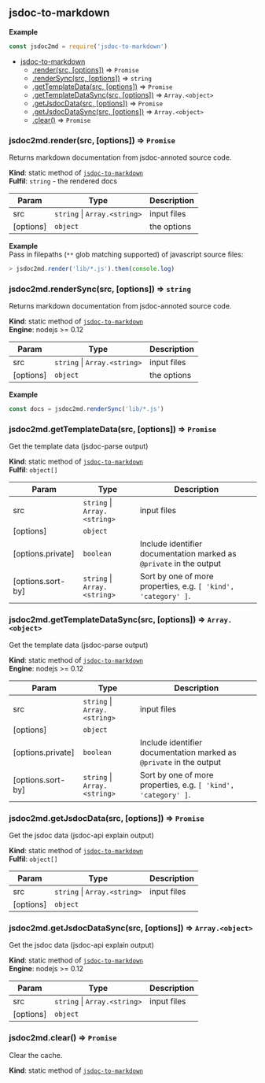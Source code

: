 <a name="module_jsdoc-to-markdown"></a>

## jsdoc-to-markdown
**Example**  
```js
const jsdoc2md = require('jsdoc-to-markdown')
```

* [jsdoc-to-markdown](#module_jsdoc-to-markdown)
    * [.render(src, [options])](#module_jsdoc-to-markdown.render) ⇒ <code>Promise</code>
    * [.renderSync(src, [options])](#module_jsdoc-to-markdown.renderSync) ⇒ <code>string</code>
    * [.getTemplateData(src, [options])](#module_jsdoc-to-markdown.getTemplateData) ⇒ <code>Promise</code>
    * [.getTemplateDataSync(src, [options])](#module_jsdoc-to-markdown.getTemplateDataSync) ⇒ <code>Array.&lt;object&gt;</code>
    * [.getJsdocData(src, [options])](#module_jsdoc-to-markdown.getJsdocData) ⇒ <code>Promise</code>
    * [.getJsdocDataSync(src, [options])](#module_jsdoc-to-markdown.getJsdocDataSync) ⇒ <code>Array.&lt;object&gt;</code>
    * [.clear()](#module_jsdoc-to-markdown.clear) ⇒ <code>Promise</code>

<a name="module_jsdoc-to-markdown.render"></a>

### jsdoc2md.render(src, [options]) ⇒ <code>Promise</code>
Returns markdown documentation from jsdoc-annoted source code.

**Kind**: static method of <code>[jsdoc-to-markdown](#module_jsdoc-to-markdown)</code>  
**Fulfil**: <code>string</code> - the rendered docs  

| Param | Type | Description |
| --- | --- | --- |
| src | <code>string</code> &#124; <code>Array.&lt;string&gt;</code> | input files |
| [options] | <code>object</code> | the options |

**Example**  
Pass in filepaths (`**` glob matching supported) of javascript source files:
```js
> jsdoc2md.render('lib/*.js').then(console.log)
```
<a name="module_jsdoc-to-markdown.renderSync"></a>

### jsdoc2md.renderSync(src, [options]) ⇒ <code>string</code>
Returns markdown documentation from jsdoc-annoted source code.

**Kind**: static method of <code>[jsdoc-to-markdown](#module_jsdoc-to-markdown)</code>  
**Engine**: nodejs >= 0.12  

| Param | Type | Description |
| --- | --- | --- |
| src | <code>string</code> &#124; <code>Array.&lt;string&gt;</code> | input files |
| [options] | <code>object</code> | the options |

**Example**  
```js
const docs = jsdoc2md.renderSync('lib/*.js')
```
<a name="module_jsdoc-to-markdown.getTemplateData"></a>

### jsdoc2md.getTemplateData(src, [options]) ⇒ <code>Promise</code>
Get the template data (jsdoc-parse output)

**Kind**: static method of <code>[jsdoc-to-markdown](#module_jsdoc-to-markdown)</code>  
**Fulfil**: <code>object[]</code>  

| Param | Type | Description |
| --- | --- | --- |
| src | <code>string</code> &#124; <code>Array.&lt;string&gt;</code> | input files |
| [options] | <code>object</code> |  |
| [options.private] | <code>boolean</code> | Include identifier documentation marked as `@private` in the output |
| [options.sort-by] | <code>string</code> &#124; <code>Array.&lt;string&gt;</code> | Sort by one of more properties, e.g. `[ 'kind', 'category' ]`. |

<a name="module_jsdoc-to-markdown.getTemplateDataSync"></a>

### jsdoc2md.getTemplateDataSync(src, [options]) ⇒ <code>Array.&lt;object&gt;</code>
Get the template data (jsdoc-parse output)

**Kind**: static method of <code>[jsdoc-to-markdown](#module_jsdoc-to-markdown)</code>  
**Engine**: nodejs >= 0.12  

| Param | Type | Description |
| --- | --- | --- |
| src | <code>string</code> &#124; <code>Array.&lt;string&gt;</code> | input files |
| [options] | <code>object</code> |  |
| [options.private] | <code>boolean</code> | Include identifier documentation marked as `@private` in the output |
| [options.sort-by] | <code>string</code> &#124; <code>Array.&lt;string&gt;</code> | Sort by one of more properties, e.g. `[ 'kind', 'category' ]`. |

<a name="module_jsdoc-to-markdown.getJsdocData"></a>

### jsdoc2md.getJsdocData(src, [options]) ⇒ <code>Promise</code>
Get the jsdoc data (jsdoc-api explain output)

**Kind**: static method of <code>[jsdoc-to-markdown](#module_jsdoc-to-markdown)</code>  
**Fulfil**: <code>object[]</code>  

| Param | Type | Description |
| --- | --- | --- |
| src | <code>string</code> &#124; <code>Array.&lt;string&gt;</code> | input files |
| [options] | <code>object</code> |  |

<a name="module_jsdoc-to-markdown.getJsdocDataSync"></a>

### jsdoc2md.getJsdocDataSync(src, [options]) ⇒ <code>Array.&lt;object&gt;</code>
Get the jsdoc data (jsdoc-api explain output)

**Kind**: static method of <code>[jsdoc-to-markdown](#module_jsdoc-to-markdown)</code>  
**Engine**: nodejs >= 0.12  

| Param | Type | Description |
| --- | --- | --- |
| src | <code>string</code> &#124; <code>Array.&lt;string&gt;</code> | input files |
| [options] | <code>object</code> |  |

<a name="module_jsdoc-to-markdown.clear"></a>

### jsdoc2md.clear() ⇒ <code>Promise</code>
Clear the cache.

**Kind**: static method of <code>[jsdoc-to-markdown](#module_jsdoc-to-markdown)</code>  
